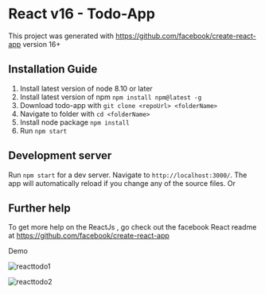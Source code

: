 # React v16 - Todo-App

This project was generated with https://github.com/facebook/create-react-app version 16+

## Installation Guide

 1. Install latest version of node 8.10 or later 
 2. Install latest version of npm `npm install npm@latest -g`
 3. Download todo-app with `git clone <repoUrl> <folderName>`
 4. Navigate to folder with `cd <folderName>`
 5. Install node package `npm install`
 6. Run `npm start`


## Development server

Run `npm start` for a dev server. Navigate to `http://localhost:3000/`. The app will automatically reload if you change any of the source files.
Or

## Further help

To get more help on the ReactJs ,  go check out the facebook React readme at https://github.com/facebook/create-react-app

Demo <br>

![reacttodo1](https://user-images.githubusercontent.com/3817830/54800024-c678f080-4c9a-11e9-9a1c-96dedffc2eab.png)

![reacttodo2](https://user-images.githubusercontent.com/3817830/54800386-929eca80-4c9c-11e9-9016-ae6efea09f81.png)
